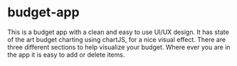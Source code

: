 # budget-app
This is a budget app with a clean and easy to use UI/UX design.  It has state of the art budget charting using chartJS, for a nice visual effect.  There are three different sections to help visualize your budget.  Where ever you are in the app it is easy to add or delete items.     
